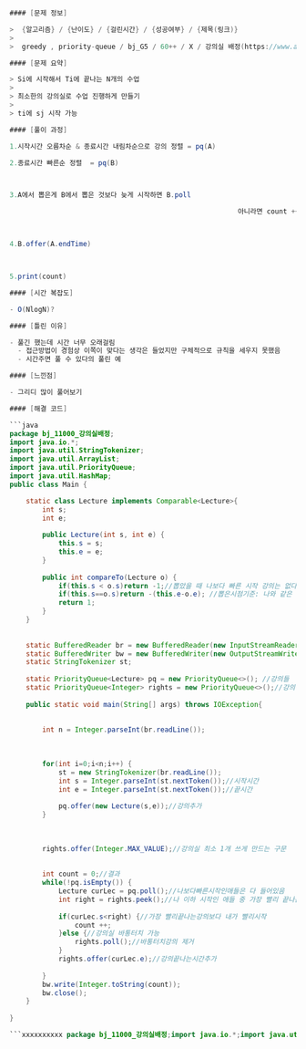 ```java
#### [문제 정보]

>  {알고리즘} / {난이도} / {걸린시간} / {성공여부} / {제목(링크)}
>
>  greedy , priority-queue / bj_G5 / 60++ / X / 강의실 배정(https://www.acmicpc.net/problem/11000)

#### [문제 요약]

> Si에 시작해서 Ti에 끝나는 N개의 수업
>
> 최소한의 강의실로 수업 진행하게 만들기
>
> ti에 sj 시작 가능

#### [풀이 과정]

1.시작시간 오름차순 & 종료시간 내림차순으로 강의 정렬 = pq(A)

2.종료시간 빠른순 정렬  = pq(B)



3.A에서 뽑은게 B에서 뽑은 것보다 늦게 시작하면 B.poll

														아니라면 count ++



4.B.offer(A.endTime)



5.print(count)

#### [시간 복잡도]

- O(NlogN)?

#### [틀린 이유]

- 풀긴 했는데 시간 너무 오래걸림
  - 접근방법이 경험상 이쪽이 맞다는 생각은 들었지만 구체적으로 규칙을 세우지 못했음
  - 시간주면 풀 수 있다의 풀린 예

#### [느낀점]

- 그리디 많이 풀어보기

#### [해결 코드]

```java
package bj_11000_강의실배정;
import java.io.*;
import java.util.StringTokenizer;
import java.util.ArrayList;
import java.util.PriorityQueue;
import java.util.HashMap;
public class Main {

	static class Lecture implements Comparable<Lecture>{
		int s;
		int e;
		
		public Lecture(int s, int e) {
			this.s = s;
			this.e = e;
		}
		
		public int compareTo(Lecture o) {
			if(this.s < o.s)return -1;//뽑았을 때 나보다 빠른 시작 강의는 없다
			if(this.s==o.s)return -(this.e-o.e); //뽑은시점기준: 나와 같은 시작인 애들 중애는 내가 제일 빨리 끝난다
			return 1;
		}
	}
	
	
	static BufferedReader br = new BufferedReader(new InputStreamReader(System.in));
	static BufferedWriter bw = new BufferedWriter(new OutputStreamWriter(System.out));
	static StringTokenizer st;
	
	static PriorityQueue<Lecture> pq = new PriorityQueue<>(); //강의들
	static PriorityQueue<Integer> rights = new PriorityQueue<>();//강의실들
	
	public static void main(String[] args) throws IOException{
		
		
		int n = Integer.parseInt(br.readLine());
		
		
		
		for(int i=0;i<n;i++) {
			st = new StringTokenizer(br.readLine());
			int s = Integer.parseInt(st.nextToken());//시작시간
			int e = Integer.parseInt(st.nextToken());//끝시간
			
			pq.offer(new Lecture(s,e));//강의추가
		}
		
		
		
		rights.offer(Integer.MAX_VALUE);//강의실 최소 1개 쓰게 만드는 구문
		
		
		int count = 0;//결과
		while(!pq.isEmpty()) {
			Lecture curLec = pq.poll();//나보다빠른시작인애들은 다 들어있음
			int right = rights.peek();//나 이하 시작인 애들 중 가장 빨리 끝나는 강의
			
			if(curLec.s<right) {//가장 빨리끝나는강의보다 내가 빨리시작
				count ++;
			}else {//강의실 바통터치 가능
				rights.poll();//바통터치강의 제거
			}
			rights.offer(curLec.e);//강의끝나는시간추가
					
		}
		bw.write(Integer.toString(count));
		bw.close();
	}
	
}

```xxxxxxxxxx package bj_11000_강의실배정;import java.io.*;import java.util.StringTokenizer;import java.util.ArrayList;import java.util.PriorityQueue;import java.util.HashMap;public class Main {    static class Lecture implements Comparable<Lecture>{        int s;        int e;                public Lecture(int s, int e) {            this.s = s;            this.e = e;        }                public int compareTo(Lecture o) {            if(this.s < o.s)return -1;//뽑았을 때 나보다 빠른 시작 강의는 없다            if(this.s==o.s)return -(this.e-o.e); //뽑은시점기준: 나와 같은 시작인 애들 중애는 내가 제일 빨리 끝난다            return 1;        }    }            static BufferedReader br = new BufferedReader(new InputStreamReader(System.in));    static BufferedWriter bw = new BufferedWriter(new OutputStreamWriter(System.out));    static StringTokenizer st;        static PriorityQueue<Lecture> pq = new PriorityQueue<>(); //강의들    static PriorityQueue<Integer> rights = new PriorityQueue<>();//강의실들        public static void main(String[] args) throws IOException{                        int n = Integer.parseInt(br.readLine());                                for(int i=0;i<n;i++) {            st = new StringTokenizer(br.readLine());            int s = Integer.parseInt(st.nextToken());//시작시간            int e = Integer.parseInt(st.nextToken());//끝시간                        pq.offer(new Lecture(s,e));//강의추가        }                                rights.offer(Integer.MAX_VALUE);//강의실 최소 1개 쓰게 만드는 구문                        int count = 0;//결과        while(!pq.isEmpty()) {            Lecture curLec = pq.poll();//나보다빠른시작인애들은 다 들어있음            int right = rights.peek();//나 이하 시작인 애들 중 가장 빨리 끝나는 강의                        if(curLec.s<right) {//가장 빨리끝나는강의보다 내가 빨리시작                count ++;            }else {//강의실 바통터치 가능                rights.poll();//바통터치강의 제거            }            rights.offer(curLec.e);//강의끝나는시간추가                            }        bw.write(Integer.toString(count));        bw.close();    }    }java
```